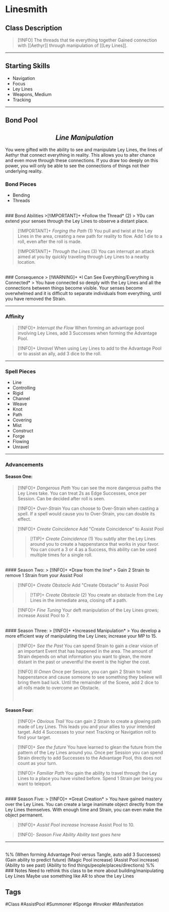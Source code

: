 # Linesmith

## Class Description
> [!INFO] The threads that tie everything together
> Gained connection with [[Aethyr]] through manipulation of [[Ley Lines]].


***

## Starting Skills
- Navigation
- Focus
- Ley Lines
- Weapons, Medium
- Tracking

***
## Bond Pool 
<h2><i><center>Line Manipulation</i></h2></center>
You were gifted with the ability to see and manipulate Ley Lines, the lines of Aethyr that connect everything in reality. This allows you to alter chance and even move through these connections. If you draw too deeply on this power, you will only be able to see the connections of things not their underlying reality.

### Bond Pieces
- Bending
- Threads
<br>
### Bond Abilities
>[!IMPORTANT]+ *Follow the Thread* (2) 
> Y0u can extend your senses through the Ley Lines to observe a distant place. 

>[!IMPORTANT]+ *Forging the Path* (1) 
> You pull and twist at the Ley Lines in the area, creating a new path for reality to flow. Add 1 die to a roll, even after the roll is made.

 >[!IMPORTANT]+ *Through the Lines* (3) 
 > You can interrupt an attack aimed at you by quickly traveling through Ley Lines to a nearby location.
<br>
### Consequence
> [!WARNING]+  *I Can See Everything/Everything is Connected*
> You have connected so deeply with the Ley Lines and all the connections between things become visible. Your senses become overwhelmed and it is difficult to separate individuals from everything, until you have removed the Strain.  

***
### Affinity
> [!INFO]+ *Interrupt the Flow* 
> When forming an advantage pool involving Ley Lines, add 3 Successes when forming the Advantage Pool.

> [!INFO]+ *Unravel* 
> When using Ley Lines to add to the Advantage Pool or to assist an ally, add 3 dice to the roll.

***
### Spell Pieces
- Line
- Controlling
- Rigid
- Channel
- Weave
- Knot
- Path
- Covering
- Mist
- Construct
- Forge
- Flowing
- Unravel

---
### Advancements

#### Season One:
> [!INFO]+ *Dangerous Path* 
> You can see the more dangerous paths the Ley Lines take. You can treat 2s as Edge Successes, once per Session. Can be decided after roll is seen.

>[!INFO]+ *Over-Strain* 
> You can choose to Over-Strain when casting a spell. If a spell would cause you to Over-Strain, you can double its effect.

> [!INFO]+ *Create Coincidence* 
> Add "Create Coincidence" to Assist Pool
> > [!TIP]+ *Create Coincidence* (1)
> > You subtly alter the Ley Lines around you to create a happenstance that works in your favor. You can count a 3 or 4 as a Success, this ability can be used multiple times for a single roll.
<br>
#### Season Two:
> [!INFO]+ *Draw from the line* 
> Gain 2 Strain to remove 1 Strain from your Assist Pool

> [!INFO]+ *Create Obstacle* 
> Add "Create Obstacle" to Assist Pool
> > [!TIP]+ *Create Obstacle* (2)
> > You create an obstacle from the Ley Lines in the immediate area, closing off a path.

> [!INFO]+ *Fine Tuning* 
> Your deft manipulation of the Ley Lines grows; increase Assist Pool to 7.
<br>
#### Season Three:
> [!INFO]+ *Increased Manipulation* 
> You develop a more efficient way of manipulating the Ley Lines; increase your MP to 15.

> [!INFO]+ *See the Past* 
> You can spend Strain to gain a clear vision of an important Event that has happened in the area. The amount of Strain depends on what information you want to glean, the more distant in the past or uneventful the event is the higher the cost. 

> [!INFO] *Ill Omen*
> Once per Session, you can gain 2 Strain to twist happenstance and cause someone to see something they believe will bring them bad luck. Until the remainder of the Scene, add 2 dice to all rolls made to overcome an Obstacle.   
<br><br>
#### Season Four:
> [!INFO]+ *Obvious Trail* 
> You can gain 2 Strain to create a glowing path made of Ley Lines. This leads you and your allies to your intended target.  Add 4 Successes to your next Tracking or Navigation roll to find your target. 

> [!INFO]+ *See the future* 
> You have learned to glean the future from the pattern of the Ley Lines around you. Once per Session you can spend Strain directly to add Successes to the Advantage Pool, this does not count as your turn.

> [!INFO]+ *Familiar Path* 
> You gain the ability to travel through the Ley Lines to a place you have visited before. Spend 1 Strain per being you want to teleport.
<br>
#### Season Five:
> [!INFO]+ *Great Creation* 
> You have gained mastery over the Ley Lines. You can create a large inanimate object directly from the Ley Lines themselves. With enough time and Strain, you can even make the object permanent.

> [!INFO]+ *Assist Pool increase* 
> Increase Assist Pool to 10.

> [!INFO]- *Season Five Ability* 
> *Ability text goes here*

--- 
<br>
%%
(When forming Advantage Pool versus Tangle, auto add 3 Successes)
(Gain ability to predict future)
(Magic Pool increase)
(Assist Pool increase)
(Ability to see past)
(Ability to find things/people/places/directions)
%%
<br>
### Notes
Need to rethink this class to be more about building/manipulating Ley Lines
Maybe use something like AR to show the Ley Lines

## Tags
#Class #AssistPool #Summoner #Sponge #Invoker #Manifestation
